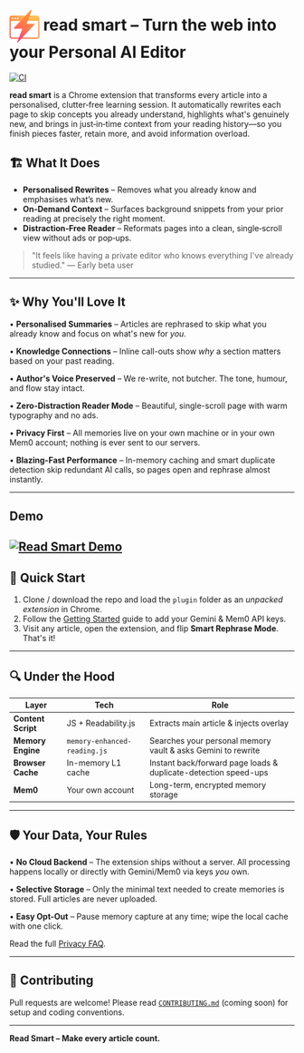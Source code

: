 # <img src="plugin/assets/icons/icon128.png" alt="Read Smart" height="58" style="vertical-align: middle;">   read smart – Turn the web into your Personal AI Editor
[![CI](https://github.com/anunay999/read-smart/actions/workflows/ci.yml/badge.svg)](https://github.com/anunay999/read-smart/actions/workflows/ci.yml)

**read smart** is a Chrome extension that transforms every article into a personalised, clutter‑free learning session. It automatically rewrites each page to skip concepts you already understand, highlights what's genuinely new, and brings in just‑in‑time context from your reading history—so you finish pieces faster, retain more, and avoid information overload.

## 🏗️ What It Does

- **Personalised Rewrites** – Removes what you already know and emphasises what’s new.  
- **On‑Demand Context** – Surfaces background snippets from your prior reading at precisely the right moment.  
- **Distraction‑Free Reader** – Reformats pages into a clean, single‑scroll view without ads or pop‑ups.

> "It feels like having a private editor who knows everything I've already studied." — Early beta user

---

## ✨ Why You'll Love It

• **Personalised Summaries** – Articles are rephrased to skip what you already know and focus on what's new for *you*.

• **Knowledge Connections** – Inline call-outs show *why* a section matters based on your past reading.

• **Author's Voice Preserved** – We re-write, not butcher. The tone, humour, and flow stay intact.

• **Zero-Distraction Reader Mode** – Beautiful, single-scroll page with warm typography and no ads.

• **Privacy First** – All memories live on your own machine or in your own Mem0 account; nothing is ever sent to our servers.

• **Blazing-Fast Performance** – In-memory caching and smart duplicate detection skip redundant AI calls, so pages open and rephrase almost instantly.

---

## Demo

[![Read Smart Demo](https://img.youtube.com/vi/SgKCur2sMLU/hqdefault.jpg)](https://youtu.be/SgKCur2sMLU "Watch the full demo on YouTube")
---


## 🏁 Quick Start

1. Clone / download the repo and load the `plugin` folder as an *unpacked extension* in Chrome.
2. Follow the [Getting Started](./docs/GETTING_STARTED.md) guide to add your Gemini & Mem0 API keys.
3. Visit any article, open the extension, and flip **Smart Rephrase Mode**. That's it!

---

## 🔍 Under the Hood

| Layer | Tech | Role |
|-------|------|------|
| **Content Script** | JS + Readability.js | Extracts main article & injects overlay |
| **Memory Engine** | `memory-enhanced-reading.js` | Searches your personal memory vault & asks Gemini to rewrite |
| **Browser Cache** | In-memory L1 cache | Instant back/forward page loads & duplicate-detection speed-ups |
| **Mem0** | Your own account | Long-term, encrypted memory storage |

---

## 🛡️ Your Data, Your Rules

• **No Cloud Backend** – The extension ships without a server. All processing happens locally or directly with Gemini/Mem0 via keys *you* own.

• **Selective Storage** – Only the minimal text needed to create memories is stored. Full articles are never uploaded.

• **Easy Opt-Out** – Pause memory capture at any time; wipe the local cache with one click.

Read the full [Privacy FAQ](./GETTING_STARTED.md#privacy--security).

---

## 🤝 Contributing

Pull requests are welcome! Please read [`CONTRIBUTING.md`](CONTRIBUTING.md) (coming soon) for setup and coding conventions.

---

**Read Smart – Make every article count.**


